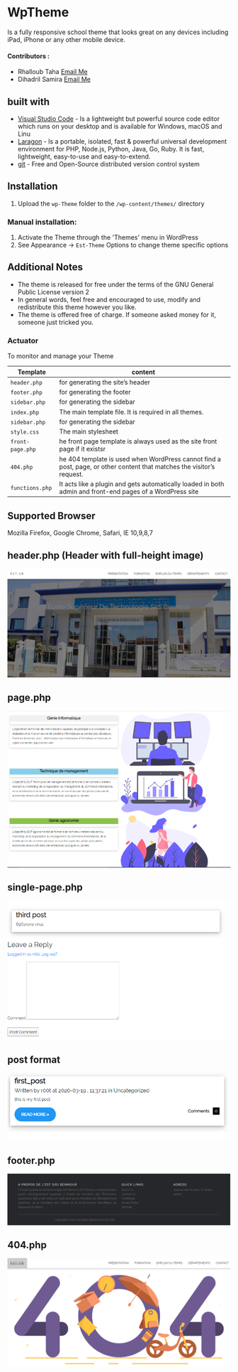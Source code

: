 # WpTheme
Is a fully responsive school theme that looks great on any devices including iPad, iPhone or any other mobile device.

#### Contributors :
- Rhalloub Taha        [Email Me](mailto:taha.rhalloub01@gmail.com)
- Dihadril Samira      [Email Me](mailto:amiradihadril@gmai.com)

## built with 

* [Visual Studio Code](https://code.visualstudio.com/) -  Is a lightweight but powerful source code editor which runs on your desktop and is available for Windows, macOS and Linu
* [Laragon](https://laragon.org/) - Is a portable, isolated, fast & powerful universal development environment for PHP, Node.js, Python, Java, Go, Ruby. It is fast, lightweight, easy-to-use and easy-to-extend.
* 	[git](https://git-scm.com/) - Free and Open-Source distributed version control system 

## Installation 
1. Upload the `wp-Theme` folder to the `/wp-content/themes/` directory
### Manual installation:
1. Activate the Theme through the 'Themes' menu in WordPress
2. See Appearance -> `Est-Theme` Options to change theme specific options

## Additional Notes
* The theme is released for free under the terms of the GNU General Public License version 2
* In general words, feel free and encouraged to use, modify and redistribute this theme however you like.
* The theme is offered free of charge. If someone asked money for it, someone just tricked you.
### Actuator

To monitor and manage your Theme

|  Template |  content |
|----------|--------------|
|`header.php `  				| for generating the site’s header |
|`footer.php`           | for generating the footer |
|`sidebar.php`    	    | for generating the sidebar |
|`index.php`            | The main template file. It is required in all themes. |
|`sidebar.php`    	    | for generating the sidebar |
|`style.css`    	      | The main stylesheet |
|`front-page.php`    	  | he front page template is always used as the site front page if it existsr |
|`404.php`    	         | he 404 template is used when WordPress cannot find a post, page, or other content that matches the visitor’s request. |
|`functions.php`    	    | It acts like a plugin and gets automatically loaded in both admin and front-end pages of a WordPress site |


## Supported Browser
Mozilla Firefox, Google Chrome, Safari, IE 10,9,8,7


## header.php (Header with full-height image)

![alt text](https://github.com/Xdamg/WpTheme/blob/master/img/front-page.PNG)

## page.php


![alt text](https://raw.githubusercontent.com/Xdamg/WpTheme/master/img/looo.PNG)


## single-page.php

![alt text](https://raw.githubusercontent.com/Xdamg/WpTheme/master/img/singlee.PNG)


## post format

![alt text](https://raw.githubusercontent.com/Xdamg/WpTheme/master/img/postt.PNG)

## footer.php

![alt text](https://raw.githubusercontent.com/Xdamg/WpTheme/master/img/footerr.PNG)

## 404.php

![alt text](https://raw.githubusercontent.com/Xdamg/WpTheme/master/img/404-page.PNG)

